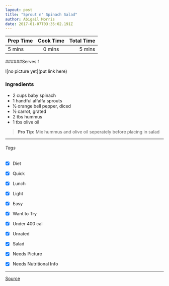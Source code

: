 ```yaml
---
layout: post
title: "Sprout n' Spinach Salad"
author: Abigail Morris
date: 2017-01-07T03:35:02.191Z
---
```


| Prep Time  | Cook Time    | Total Time  |
| ---------- |:------------:| -----------:|
| 5 mins    | 0 mins      | 5 mins     |


######Serves 1

![no picture yet](put link here)

### Ingredients

* 2 cups baby spinach
* 1 handful alfalfa sprouts
* ½ orange bell pepper, diced
* ½ carrot, grated
* 2 tbs hummus
* 1 tbs olive oil

> **Pro Tip:** Mix hummus and olive oil seperately before placing in salad

---

###### Tags
- [x] Diet
- [x] Quick
- [x] Lunch
- [x] Light
- [x] Easy
- [x] Want to Try
- [x] Under 400 cal
- [x] Unrated
- [x] Salad
- [x] Needs Picture
- [x] Needs Nutritional Info


---

[Source](http://greatist.com/health/35-quick-and-healthy-low-calorie-lunches)


